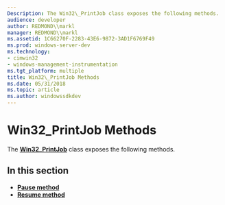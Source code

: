 ```yaml
---
Description: The Win32\_PrintJob class exposes the following methods.
audience: developer
author: REDMOND\\markl
manager: REDMOND\\markl
ms.assetid: 1C66270F-2283-43E6-9872-3AD1F6769F49
ms.prod: windows-server-dev
ms.technology:
- cimwin32
- windows-management-instrumentation
ms.tgt_platform: multiple
title: Win32\_PrintJob Methods
ms.date: 05/31/2018
ms.topic: article
ms.author: windowssdkdev
---
```


# Win32\_PrintJob Methods

The [**Win32\_PrintJob**](win32-printjob.md) class exposes the following methods.

## In this section

-   [**Pause method**](pause-method-in-class-win32-printjob.md)
-   [**Resume method**](resume-method-in-class-win32-printjob.md)

 

 



